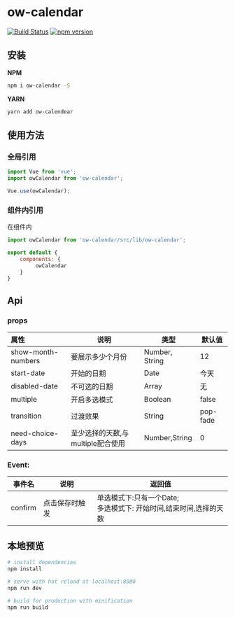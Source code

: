 # ow-calendar

[![Build Status](https://travis-ci.org/HowardTangHw/ow-calendar.svg?branch=master)](https://travis-ci.org/HowardTangHw/ow-calendar)
[![npm version](https://img.shields.io/npm/v/ow-calendar.svg?style=flat)](https://www.npmjs.com/package/ow-calendar)



##  安装

**NPM**

```bash
npm i ow-calendar -S
```

**YARN**

```bash
yarn add ow-calendear
```



## 使用方法

### 全局引用

```javascript
import Vue from 'vue';
import owCalendar from 'ow-calendar';

Vue.use(owCalendar);

```



### 组件内引用

在组件内

```javascript
import owCalendar from 'ow-calendar/src/lib/ow-calendar';
```

```javascript
export default {
    components: {
         owCalendar
    }
}
```



## Api

### props

| 属性               | 说明                              | 类型           | 默认值   |
| :----------------- | --------------------------------- | -------------- | -------- |
| show-month-numbers | 要展示多少个月份                  | Number, String | 12       |
| start-date         | 开始的日期                        | Date           | 今天     |
| disabled-date      | 不可选的日期                      | Array          | 无       |
| multiple           | 开启多选模式                      | Boolean        | false    |
| transition         | 过渡效果                          | String         | pop-fade |
| need-choice-days   | 至少选择的天数,与multiple配合使用 | Number,String  | 0        |

### Event:

| 事件名  | 说明           | 返回值                                                       |
| ------- | -------------- | ------------------------------------------------------------ |
| confirm | 点击保存时触发 | 单选模式下:只有一个Date;<br />多选模式下: 开始时间,结束时间,选择的天数 |



## 本地预览

``` bash
# install dependencies
npm install

# serve with hot reload at localhost:8080
npm run dev

# build for production with minification
npm run build
```


